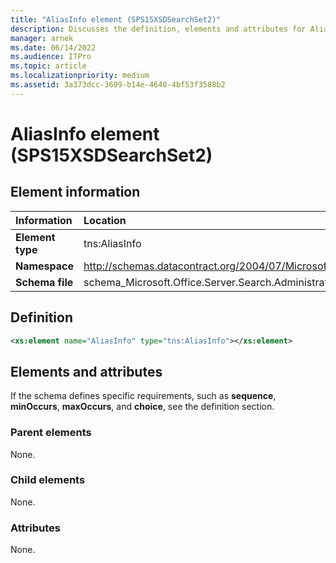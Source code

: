 ```yaml
---
title: "AliasInfo element (SPS15XSDSearchSet2)"
description: Discusses the definition, elements and attributes for AliasInfo element (SPS15XSDSearchSet2) which schema defines specific requirements.
manager: arnek
ms.date: 06/14/2022
ms.audience: ITPro
ms.topic: article
ms.localizationpriority: medium
ms.assetid: 3a373dcc-3609-b14e-4640-4bf53f3588b2
---
```


# AliasInfo element (SPS15XSDSearchSet2)

## Element information

|Information|Location|
|:-----|:-----|
|**Element type**  |tns:AliasInfo   |
|**Namespace**  |http://schemas.datacontract.org/2004/07/Microsoft.Office.Server.Search.Administration   |
|**Schema file**  |schema_Microsoft.Office.Server.Search.Administration.xsd   |

## Definition

```XML
<xs:element name="AliasInfo" type="tns:AliasInfo"></xs:element>

```

## Elements and attributes

If the schema defines specific requirements, such as **sequence**, **minOccurs**, **maxOccurs**, and **choice**, see the definition section.

### Parent elements

None.

### Child elements

None.

### Attributes

None.
